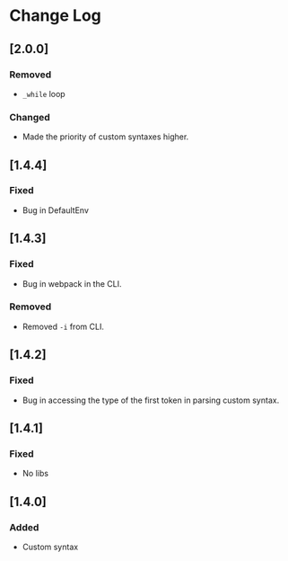 # Change Log

## \[2.0.0]

### Removed

- `_while` loop

### Changed

- Made the priority of custom syntaxes higher.

## \[1.4.4]

### Fixed

- Bug in DefaultEnv

## \[1.4.3]

### Fixed

- Bug in webpack in the CLI.

### Removed

- Removed `-i` from CLI.

## \[1.4.2]

### Fixed

- Bug in accessing the type of the first token in parsing custom syntax.

## \[1.4.1]

### Fixed

- No libs

## \[1.4.0]

### Added

- Custom syntax
